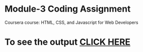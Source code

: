 # Module-3 Coding Assignment

Coursera course: HTML, CSS, and Javascript for Web Developers

# To see the output [CLICK HERE](/module-3/index.html)
